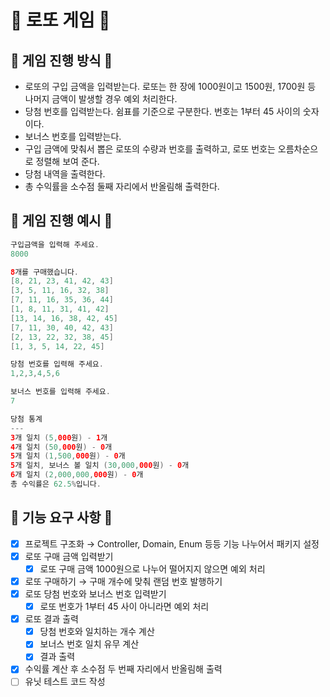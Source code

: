 # 💸 로또 게임 💸

## 🚨 게임 진행 방식 🚨

- 로또의 구입 금액을 입력받는다. 로또는 한 장에 1000원이고 1500원, 1700원 등 나머지 금액이 발생할 경우 예외 처리한다.
- 당첨 번호를 입력받는다. 쉼표를 기준으로 구분한다. 번호는 1부터 45 사이의 숫자이다.
- 보너스 번호를 입력받는다.
- 구입 금액에 맞춰서 뽑은 로또의 수량과 번호를 출력하고, 로또 번호는 오름차순으로 정렬해 보여 준다.
- 당첨 내역을 출력한다.
- 총 수익률을 소수점 둘째 자리에서 반올림해 출력한다.

## 🎱 게임 진행 예시 🎱

```java
구입금액을 입력해 주세요.
8000

8개를 구매했습니다.
[8, 21, 23, 41, 42, 43] 
[3, 5, 11, 16, 32, 38] 
[7, 11, 16, 35, 36, 44] 
[1, 8, 11, 31, 41, 42] 
[13, 14, 16, 38, 42, 45] 
[7, 11, 30, 40, 42, 43] 
[2, 13, 22, 32, 38, 45] 
[1, 3, 5, 14, 22, 45]

당첨 번호를 입력해 주세요.
1,2,3,4,5,6

보너스 번호를 입력해 주세요.
7

당첨 통계
---
3개 일치 (5,000원) - 1개
4개 일치 (50,000원) - 0개
5개 일치 (1,500,000원) - 0개
5개 일치, 보너스 볼 일치 (30,000,000원) - 0개
6개 일치 (2,000,000,000원) - 0개
총 수익률은 62.5%입니다.
```

## 🚀 기능 요구 사항 🚀

- [x]  프로젝트 구조화 → Controller, Domain, Enum 등등 기능 나누어서 패키지 설정
- [x]  로또 구매 금액 입력받기
    - [x]  로또 구매 금액 1000원으로 나누어 떨어지지 않으면 예외 처리
- [x]  로또 구매하기 → 구매 개수에 맞춰 랜덤 번호 발행하기
- [x]  로또 당첨 번호와 보너스 번호 입력받기
    - [x]  로또 번호가 1부터 45 사이 아니라면 예외 처리
- [x]  로또 결과 출력
    - [x]  당첨 번호와 일치하는 개수 계산
    - [x]  보너스 번호 일치 유무 계산
    - [x]  결과 출력
- [x]  수익률 계산 후 소수점 두 번째 자리에서 반올림해 출력
- [ ]  유닛 테스트 코드 작성